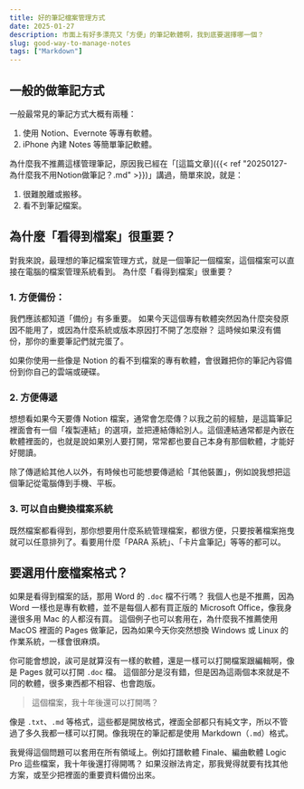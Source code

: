 ```yaml
---
title: 好的筆記檔案管理方式
date: 2025-01-27
description: 市面上有好多漂亮又「方便」的筆記軟體啊，我到底要選擇哪一個？
slug: good-way-to-manage-notes
tags: ["Markdown"]
---
```


## 一般的做筆記方式

一般最常見的筆記方式大概有兩種：

1. 使用 Notion、Evernote 等專有軟體。
2. iPhone 內建 Notes 等簡單筆記軟體。

為什麼我不推薦這樣管理筆記，原因我已經在「[這篇文章]({{< ref "20250127-為什麼我不用Notion做筆記？.md" >}})」講過，簡單來說，就是：

1. 很難脫離或搬移。
2. 看不到筆記檔案。

## 為什麼「看得到檔案」很重要？

對我來說，最理想的筆記檔案管理方式，就是一個筆記一個檔案，這個檔案可以直接在電腦的檔案管理系統看到。
為什麼「看得到檔案」很重要？

### 1. 方便備份：

我們應該都知道「備份」有多重要。
如果今天這個專有軟體突然因為什麼突發原因不能用了，或因為什麼系統或版本原因打不開了怎麼辦？
這時候如果沒有備份，那你的重要筆記們就完蛋了。

如果你使用一些像是 Notion 的看不到檔案的專有軟體，會很難把你的筆記內容備份到你自己的雲端或硬碟。

### 2. 方便傳遞

想想看如果今天要傳 Notion 檔案，通常會怎麼傳？以我之前的經驗，是這篇筆記裡面會有一個「複製連結」的選項，並把連結傳給別人。這個連結通常都是內嵌在軟體裡面的，也就是說如果別人要打開，常常都也要自己本身有那個軟體，才能好好閱讀。

除了傳遞給其他人以外，有時候也可能想要傳遞給「其他裝置」，例如說我想把這個筆記從電腦傳到手機、平板。

### 3. 可以自由變換檔案系統

既然檔案都看得到，那你想要用什麼系統管理檔案，都很方便，只要按著檔案拖曳就可以任意排列了。看要用什麼「PARA 系統」、「卡片盒筆記」等等的都可以。

## 要選用什麼檔案格式？

如果是看得到檔案的話，那用 Word 的 `.doc` 檔不行嗎？
我個人也是不推薦，因為 Word 一樣也是專有軟體，並不是每個人都有買正版的 Microsoft Office，像我身邊很多用 Mac 的人都沒有買。
這個例子也可以套用在，為什麼我不推薦使用 MacOS 裡面的 Pages 做筆記，因為如果今天你突然想換 Windows 或 Linux 的作業系統，一樣會很麻煩。

你可能會想說，誒可是就算沒有一樣的軟體，還是一樣可以打開檔案跟編輯啊，像是 Pages 就可以打開 `.doc` 檔。
這個部分是沒有錯，但是因為這兩個本來就是不同的軟體，很多東西都不相容、也會跑版。

> 這個檔案，我十年後還可以打開嗎？

像是 `.txt`、`.md` 等格式，這些都是開放格式，裡面全部都只有純文字，所以不管過了多久我都一樣可以打開。像我現在的筆記都是使用 Markdown（`.md`）格式。

我覺得這個問題可以套用在所有領域上。例如打譜軟體 Finale、編曲軟體 Logic Pro 這些檔案，我十年後還打得開嗎？
如果沒辦法肯定，那我覺得就要有找其他方案，或至少把裡面的重要資料備份出來。

